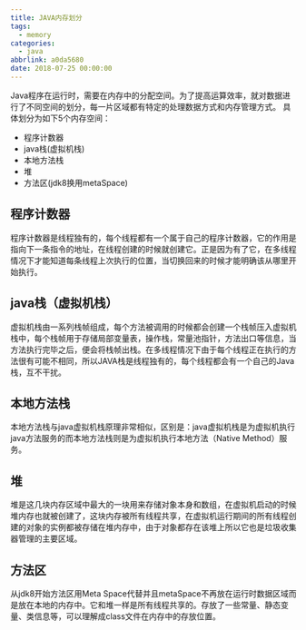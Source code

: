 ```yaml
---
title: JAVA内存划分
tags:
  - memory
categories:
  - java
abbrlink: a0da5680
date: 2018-07-25 00:00:00
---
```

Java程序在运行时，需要在内存中的分配空间。为了提高运算效率，就对数据进行了不同空间的划分，每一片区域都有特定的处理数据方式和内存管理方式。
具体划分为如下5个内存空间：
* 程序计数器
* java栈(虚拟机栈)
* 本地方法栈
* 堆
* 方法区(jdk8换用metaSpace)
## 程序计数器
程序计数器是线程独有的，每个线程都有一个属于自己的程序计数器，它的作用是指向下一条指令的地址，在线程创建的时候就创建它。正是因为有了它，在多线程情况下才能知道每条线程上次执行的位置，当切换回来的时候才能明确该从哪里开始执行。
## java栈（虚拟机栈）
虚拟机栈由一系列栈帧组成，每个方法被调用的时候都会创建一个栈帧压入虚拟机栈中，每个栈帧用于存储局部变量表，操作栈，常量池指针，方法出口等信息，当方法执行完毕之后，便会将栈帧出栈。在多线程情况下由于每个线程正在执行的方法很有可能不相同，所以JAVA栈是线程独有的，每个线程都会有一个自己的Java栈，互不干扰。
<!--more-->
## 本地方法栈
本地方法栈与java虚拟机栈原理非常相似，区别是：java虚拟机栈是为虚拟机执行java方法服务的而本地方法栈则是为虚拟机执行本地方法（Native Method）服务。
## 堆
堆是这几块内存区域中最大的一块用来存储对象本身和数组，在虚拟机启动的时候堆内存也就被创建了，这块内存被所有线程共享，在虚拟机运行期间的所有线程创建的对象的实例都被存储在堆内存中，由于对象都存在该堆上所以它也是垃圾收集器管理的主要区域。
## 方法区
从jdk8开始方法区用Meta Space代替并且metaSpace不再放在运行时数据区域而是放在本地的内存中。它和堆一样是所有线程共享的。存放了一些常量、静态变量、类信息等，可以理解成class文件在内存中的存放位置。
